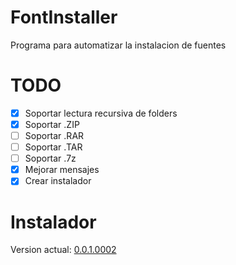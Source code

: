 # FontInstaller

Programa para automatizar la instalacion de fuentes


# TODO

- [x] Soportar lectura recursiva de folders
- [x] Soportar .ZIP
- [ ] Soportar .RAR
- [ ] Soportar .TAR
- [ ] Soportar .7z
- [x] Mejorar mensajes
- [x] Crear instalador

# Instalador

Version actual: [0.0.1.0002][1]


[1]: https://github.com/Tecnologer/FontInstaller/raw/master/Installers/FontInstaller_0.0.1.0002.msi
